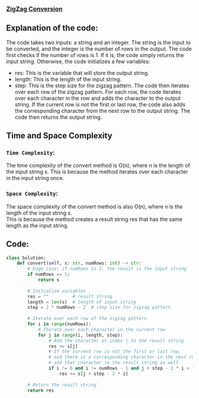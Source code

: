 ### [ZigZag Conversion](https://leetcode.com/problems/zigzag-conversion/)

## Explanation of the code:
The code takes two inputs: a string and an integer. The string is the input to be converted, and the integer is the number of rows in the output.
The code first checks if the number of rows is 1. If it is, the code simply returns the input string.
Otherwise, the code initializes a few variables:
* res: This is the variable that will store the output string.
* length: This is the length of the input string.
* step: This is the step size for the zigzag pattern.
The code then iterates over each row of the zigzag pattern. For each row, the code iterates over each character in the row and adds the character to the output string.
If the current row is not the first or last row, the code also adds the corresponding character from the next row to the output string.
The code then returns the output string.

## Time and Space Complexity
### `Time Complexity`:
The time complexity of the convert method is O(n), where n is the length of the input string s.
This is because the method iterates over each character in the input string once.

### `Space Complexity`:
The space complexity of the convert method is also O(n), where n is the length of the input string s.<br> 
This is because the method creates a result string res that has the same length as the input string.

## Code:
```py
class Solution:
    def convert(self, s: str, numRows: int) -> str:
        # Edge case: if numRows is 1, the result is the input string
        if numRows == 1:
            return s
        
        # Initialize variables
        res = ""         # result string
        length = len(s)  # length of input string
        step = 2 * numRows - 2  # step size for zigzag pattern
        
        # Iterate over each row of the zigzag pattern
        for i in range(numRows):
            # Iterate over each character in the current row
            for j in range(i, length, step):
                # Add the character at index j to the result string
                res += s[j]
                # If the current row is not the first or last row,
                # and there is a corresponding character in the next row,
                # add that character to the result string as well
                if i != 0 and i != numRows - 1 and j + step - 2 * i < length:
                    res += s[j + step - 2 * i]
        
        # Return the result string
        return res
```
